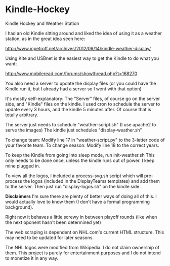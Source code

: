 Kindle-Hockey
=============

Kindle Hockey and Weather Station


I had an old Kindle sitting around and liked the idea of using it as a weather station, as in the great idea seen here:

http://www.mpetroff.net/archives/2012/09/14/kindle-weather-display/

Using Kite and USBnet is the easiest way to get the Kindle to do what you want:

http://www.mobileread.com/forums/showthread.php?t=168270

You also need a server to update the display files (or you could have the Kindle run it, but I already had a server so I went with that option)

It's mostly self-explanatory: The "Server" files, of course go on the server side, and "Kindle" files on the kindle. I used cron to schedule the server to update every 3 hours, and the kindle 5 minutes after. Of course that is totally arbitrary. 

The server just needs to schedule "weather-script.sh" (I use apache2 to serve the images)
The kindle just schedules "display-weather.sh"


To change team: Modify line 17 in "weather-script.py" to the 3-letter code of your favorite team.
To change season: Modify line 18 to the correct years.


To keep the Kindle from going into sleep mode, run init-weather.sh
This only needs to be done once, unless the kindle runs out of power. I keep mine plugged in.


To view all the logos, I included a process-svg.sh script which will pre-process the logos (included in the DisplayTeams templates) and add them to the server. Then just run "display-logos.sh" on the kindle side.

**Disclaimers**
I'm sure there are plenty of better ways of doing all of this. I would actually love to know them (I don't have a formal programming background).

Right now it behaves a little screwy in between playoff rounds (like when the next oponent hasn't been determined yet)

The web scraping is dependent on NHL.com's current HTML structure. This may need to be updated for later seasons.

The NHL logos were modified from Wikipedia. I do not claim ownership of them. This project is purely for entertainment purposes and I do not intend to monetize it in any way.



